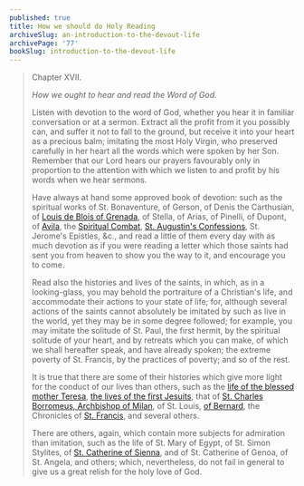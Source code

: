 ```yaml
---
published: true
title: How we should do Holy Reading
archiveSlug: an-introduction-to-the-devout-life
archivePage: '77'
bookSlug: introduction-to-the-devout-life
---
```


> Chapter XVII.
>
> *How we ought to hear and read the Word of God.*
>
> Listen with devotion to the word of God, whether you hear it in familiar conversation or at a sermon. Extract all the profit from it you possibly can, and suffer it not to fall to the ground, but receive it into your heart as a precious balm; imitating the most Holy Virgin, who preserved carefully in her heart all the words which were spoken by her Son. Remember that our Lord hears our prayers favourably only in proportion to the attention with which we listen to and profit by his words when we hear sermons.
>
> Have always at hand some approved book of devotion: such as the spiritual works of St. Bonaventure, of Gerson, of Denis the Carthusian, of [Louis de Blois of Grenada](/books/the-sinners-guide.html), of Stella, of Arias, of Pinelli, of Dupont, of [Avila](/st-teresa-of-avila.html), the [Spiritual Combat](/books/the-spiritual-combat.html), [St. Augustin's Confessions](/books/confessions.html), St. Jerome's Epistles, &c., and read a little of them every day with as much devotion as if you were reading a letter which those saints had sent you from heaven to show you the way to it, and encourage you to come.
>
> Read also the histories and lives of the saints, in which, as in a looking-glass, you may behold the portraiture of a Christian's life, and accommodate their actions to your state of life; for, although several actions of the saints cannot absolutely be imitated by such as live in the world, yet they may be in some degree followed; for example, you may imitate the solitude of St. Paul, the first hermit, by the spiritual solitude of your heart, and by retreats which you can make, of which we shall hereafter speak, and have already spoken; the extreme poverty of St. Francis, by the practices of poverty; and so of the rest.
>
> It is true that there are some of their histories which give more light for the conduct of our lives than others, such as the [life of the blessed mother Teresa](/books/life-of-st-teresa-of-avila.html), [the lives of the first Jesuits](/books/category/jesuits.html), that of [St. Charles Borromeus, Archbishop of Milan](/books/the-life-of-st-charles-borromeo.html), of St. Louis, [of Bernard](/books/the-life-and-times-of-st-bernard.html), the Chronicles of [St. Francis](/books/the-life-of-st-francis-of-assisi.html), and several others.
>
> There are others, again, which contain more subjects for admiration than imitation, such as the life of St. Mary of Egypt, of St. Simon Stylites, of [St. Catherine of Sienna](/books/life-of-st-catherine-of-siena.html), and of St. Catherine of Genoa, of St. Angela, and others; which, nevertheless, do not fail in general to give us a great relish for the holy love of God.
